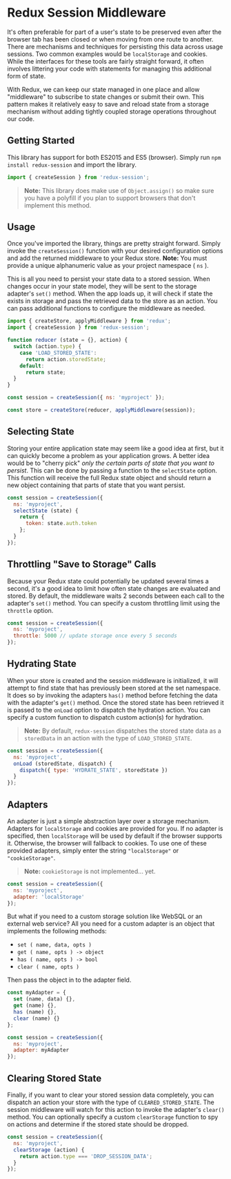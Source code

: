 # Redux Session Middleware

It's often preferable for part of a user's state to be preserved even after the browser tab has been closed or when moving from one route to another.  There are mechanisms and techniques for persisting this data across usage sessions.  Two common examples would be `localStorage` and cookies.  While the interfaces for these tools are fairly straight forward, it often involves littering your code with statements for managing this additional form of state.

With Redux, we can keep our state managed in one place and allow "middleware" to subscribe to state changes or submit their own.  This pattern makes it relatively easy to save and reload state from a storage mechanism without adding tightly coupled storage operations throughout our code.

## Getting Started

This library has support for both ES2015 and ES5 (browser).  Simply run `npm install redux-session` and import the library.

```js
import { createSession } from 'redux-session';
```

> **Note:** This library does make use of `Object.assign()` so make sure you have a polyfill if you plan to support browsers that don't implement this method.

## Usage

Once you've imported the library, things are pretty straight forward.  Simply invoke the `createSession()` function with your desired configuration options and add the returned middleware to your Redux store.  **Note:** You must provide a unique alphanumeric value as your project namespace ( `ns` ).

This is all you need to persist your state data to a stored session.  When changes occur in your state model, they will be sent to the storage adapter's `set()` method.  When the app loads up, it will check if state the exists in storage and pass the retrieved data to the store as an action.  You can pass additional functions to configure the middleware as needed.

```js
import { createStore, applyMiddleware } from 'redux';
import { createSession } from 'redux-session';

function reducer (state = {}, action) {
  switch (action.type) {
    case 'LOAD_STORED_STATE':
      return action.storedState;
    default:
      return state;
  }
}

const session = createSession({ ns: 'myproject' });

const store = createStore(reducer, applyMiddleware(session));
```

## Selecting State

Storing your entire application state may seem like a good idea at first, but it can quickly become a problem as your application grows.  A better idea would be to "cherry pick" _only the certain parts of state that you want to persist_.  This can be done by passing a function to the `selectState` option.  This function will receive the full Redux state object and should return a new object containing that parts of state that you want persist.

```js
const session = createSession({
  ns: 'myproject',
  selectState (state) {
    return {
      token: state.auth.token
    };
  }
});
```

## Throttling "Save to Storage" Calls

Because your Redux state could potentially be updated several times a second, it's a good idea to limit how often state changes are evaluated and stored.  By default, the middleware waits 2 seconds between each call to the adapter's `set()` method.  You can specify a custom throttling limit using the `throttle` option.

```js
const session = createSession({
  ns: 'myproject',
  throttle: 5000 // update storage once every 5 seconds
});
```

## Hydrating State

When your store is created and the session middleware is initialized, it will attempt to find state that has previously been stored at the set namespace.  It does so by invoking the adapters `has()` method before fetching the data with the adapter's `get()` method.  Once the stored state has been retrieved it is passed to the `onLoad` option to dispatch the hydration action.  You can specify a custom function to dispatch custom action(s) for hydration.

> **Note:** By default, `redux-session` dispatches the stored state data as a `storedData` in an action with the type of `LOAD_STORED_STATE`.

```js
const session = createSession({
  ns: 'myproject',
  onLoad (storedState, dispatch) {
    dispatch({ type: 'HYDRATE_STATE', storedState })
  }
});
```

## Adapters

An adapter is just a simple abstraction layer over a storage mechanism.  Adapters for `localStorage` and cookies are provided for you.  If no adapter is specified, then `localStorage` will be used by default if the browser supports it.  Otherwise, the browser will fallback to cookies.  To use one of these provided adapters, simply enter the string `"localStorage"` or `"cookieStorage"`.

> **Note:** `cookieStorage` is not implemented... yet.

```js
const session = createSession({
  ns: 'myproject',
  adapter: 'localStorage'
});
```

But what if you need to a custom storage solution like WebSQL or an external web service?  All you need for a custom adapter is an object that implements the following methods:

* `set ( name, data, opts )`
* `get ( name, opts ) -> object`
* `has ( name, opts ) -> bool`
* `clear ( name, opts )`

Then pass the object in to the adapter field.

```js
const myAdapter = {
  set (name, data) {},
  get (name) {},
  has (name) {},
  clear (name) {}
};

const session = createSession({
  ns: 'myproject',
  adapter: myAdapter
});
```

## Clearing Stored State

Finally, if you want to clear your stored session data completely, you can dispatch an action your store with the type of `CLEARED_STORED_STATE`.  The session middleware will watch for this action to invoke the adapter's `clear()` method.  You can optionally specify a custom `clearStorage` function to spy on actions and determine if the stored state should be dropped.

```js
const session = createSession({
  ns: 'myproject',
  clearStorage (action) {
    return action.type === 'DROP_SESSION_DATA';
  }
});
```
